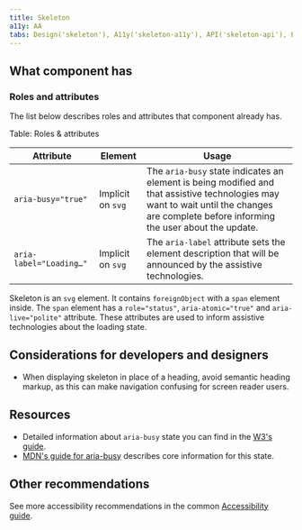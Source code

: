 ```yaml
---
title: Skeleton
a11y: AA
tabs: Design('skeleton'), A11y('skeleton-a11y'), API('skeleton-api'), Example('skeleton-code'), Changelog('skeleton-changelog')
---
```


## What component has

### Roles and attributes

The list below describes roles and attributes that component already has.

Table: Roles & attributes

| Attribute               | Element              | Usage                                                                                                                                                                                    |
| ----------------------- | -------------------- | ---------------------------------------------------------------------------------------------------------------------------------------------------------------------------------------- |
| `aria-busy="true"`      | Implicit on `svg`    | The `aria-busy` state indicates an element is being modified and that assistive technologies may want to wait until the changes are complete before informing the user about the update. |
| `aria-label="Loading…"` | Implicit on `svg`    | The `aria-label` attribute sets the element description that will be announced by the assistive technologies.                                                                            |

Skeleton is an `svg` element. It contains `foreignObject` with a `span` element inside. The `span` element has a `role="status"`, `aria-atomic="true"` and `aria-live="polite"` attribute. These attributes are used to inform assistive technologies about the loading state.

## Considerations for developers and designers

- When displaying skeleton in place of a heading, avoid semantic heading markup, as this can make navigation confusing for screen reader users.

## Resources

- Detailed information about `aria-busy` state you can find in the [W3's guide](https://www.w3.org/TR/wai-aria-1.1/#aria-busy).
- [MDN's guide for aria-busy](https://developer.mozilla.org/en-US/docs/Web/Accessibility/ARIA/Attributes/aria-busy) describes core information for this state.

## Other recommendations

See more accessibility recommendations in the common [Accessibility guide](/core-principles/a11y/a11y).
